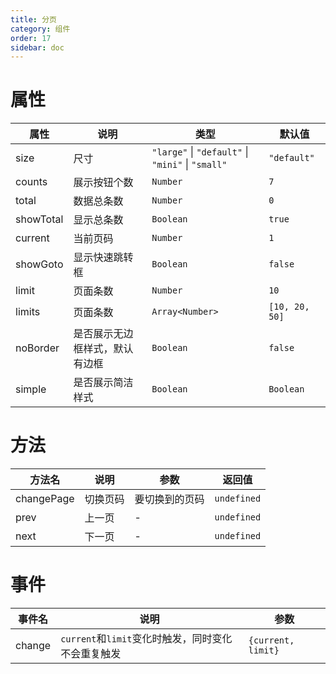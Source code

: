 ```yaml
---
title: 分页
category: 组件
order: 17 
sidebar: doc
---
```


# 属性

| 属性 | 说明 | 类型 | 默认值 |
| --- | --- | --- | --- |
| size | 尺寸 | `"large"` &#124; `"default"` &#124; `"mini"` &#124; `"small"` | `"default"` |
| counts | 展示按钮个数 | `Number` | `7` |
| total | 数据总条数 | `Number` | `0` |
| showTotal | 显示总条数 | `Boolean` | `true` |
| current | 当前页码 | `Number` | `1` |
| showGoto | 显示快速跳转框 | `Boolean` | `false` |
| limit | 页面条数 | `Number` | `10` |
| limits | 页面条数 | `Array<Number>` | `[10, 20, 50]` |
| noBorder | 是否展示无边框样式，默认有边框 | `Boolean` | `false` |
| simple | 是否展示简洁样式 | `Boolean` | `Boolean` |

# 方法

| 方法名 | 说明 | 参数 | 返回值 |
| --- | --- | --- | --- |
| changePage | 切换页码 | 要切换到的页码 | `undefined` |
| prev | 上一页 | - | `undefined` |
| next | 下一页 | - | `undefined` |

# 事件

| 事件名 | 说明 | 参数 |
| --- | --- | --- |
| change | `current`和`limit`变化时触发，同时变化不会重复触发 | `{current, limit}` |
